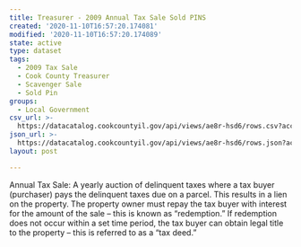 ```yaml
---
title: Treasurer - 2009 Annual Tax Sale Sold PINS
created: '2020-11-10T16:57:20.174081'
modified: '2020-11-10T16:57:20.174089'
state: active
type: dataset
tags:
  - 2009 Tax Sale
  - Cook County Treasurer
  - Scavenger Sale
  - Sold Pin
groups:
  - Local Government
csv_url: >-
  https://datacatalog.cookcountyil.gov/api/views/ae8r-hsd6/rows.csv?accessType=DOWNLOAD
json_url: >-
  https://datacatalog.cookcountyil.gov/api/views/ae8r-hsd6/rows.json?accessType=DOWNLOAD
layout: post

---
```

Annual Tax Sale: A yearly auction of delinquent taxes where a tax buyer (purchaser) pays the delinquent taxes due on a parcel. This results in a lien on the property. The property owner must repay the tax buyer with interest for the amount of the sale – this is known as “redemption.” If redemption does not occur within a set time period, the tax buyer can obtain legal title to the property – this is referred to as a “tax deed.”
